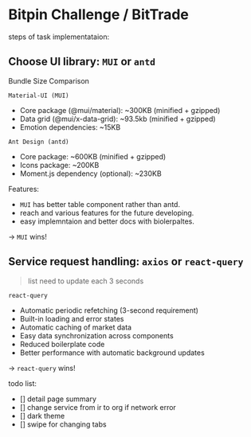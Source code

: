 # Bitpin Challenge / BitTrade

steps of task implementataion:

## Choose UI library: `MUI` or `antd`

Bundle Size Comparison

`Material-UI (MUI)`

- Core package (@mui/material): ~300KB (minified + gzipped)
- Data grid (@mui/x-data-grid): ~93.5kb (minified + gzipped)
- Emotion dependencies: ~15KB

`Ant Design (antd)`

- Core package: ~600KB (minified + gzipped)
- Icons package: ~200KB
- Moment.js dependency (optional): ~230KB

Features:

- `MUI` has better table component rather than antd.
- reach and various features for the future developing.
- easy implemntaion and better docs with biolerpaltes.

-> `MUI` wins!

## Service request handling: `axios` or `react-query`

> list need to update each 3 seconds

`react-query`

- Automatic periodic refetching (3-second requirement)
- Built-in loading and error states
- Automatic caching of market data
- Easy data synchronization across components
- Reduced boilerplate code
- Better performance with automatic background updates

-> `react-query` wins!

todo list:

- [] detail page summary
- [] change service from ir to org if network error
- [] dark theme
- [] swipe for changing tabs

